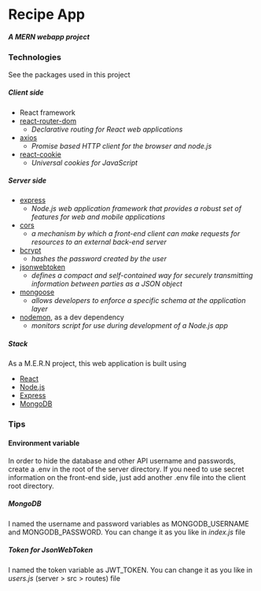 # Recipe App #
##### A MERN webapp project #####

### Technologies ###

See the packages used in this project

##### Client side #####

* React framework
* [react-router-dom](https://www.npmjs.com/package/react-router-dom)
    * _Declarative routing for React web applications_
* [axios](https://www.npmjs.com/package/axios)
    * _Promise based HTTP client for the browser and node.js_
* [react-cookie](https://www.npmjs.com/package/react-cookie)
    * _Universal cookies for JavaScript_

##### Server side #####

* [express](https://www.npmjs.com/package/express)
    * _Node.js web application framework that provides a robust set of features for web and mobile applications_
* [cors](https://www.npmjs.com/package/cors)
    * _a mechanism by which a front-end client can make requests for resources to an external back-end server_
* [bcrypt](https://www.npmjs.com/package/bcrypt)
    * _hashes the password created by the user_
* [jsonwebtoken](https://www.npmjs.com/package/jsonwebtoken)
    * _defines a compact and self-contained way for securely transmitting information between parties as a JSON object_
* [mongoose](https://www.npmjs.com/package/mongoose)
    * _allows developers to enforce a specific schema at the application layer_
* [nodemon](https://www.npmjs.com/package/nodemon), as a dev dependency
    * _monitors script for use during development of a Node.js app_

##### Stack #####

As a M.E.R.N project, this web application is built using

* [React](https://react.dev/)
* [Node.js](https://nodejs.org/en)
* [Express](https://expressjs.com/)
* [MongoDB](https://www.mongodb.com/)

### Tips ###

#### Environment variable ####

In order to hide the database and other API username and passwords, create a .env in the root of the server directory. If you need to use secret information on the front-end side, just add another .env file into the client root directory.

##### MongoDB #####

I named the username and password variables as MONGODB_USERNAME and MONGODB_PASSWORD. You can change it as you like in _index.js_ file

##### Token for JsonWebToken #####

I named the token variable as JWT_TOKEN. You can change it as you like in _users.js_ (server > src > routes) file

